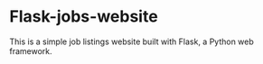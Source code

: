 # Flask-jobs-website
This is a simple job listings website built with Flask, a Python web framework.

